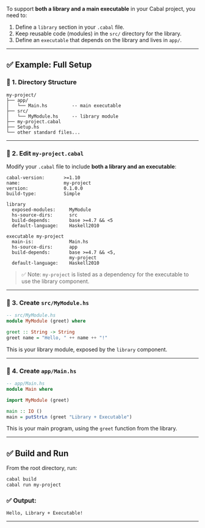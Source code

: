 To support **both a library and a main executable** in your Cabal project, you need to:

1. Define a `library` section in your `.cabal` file.
2. Keep reusable code (modules) in the `src/` directory for the library.
3. Define an `executable` that depends on the library and lives in `app/`.

---

## ✅ Example: Full Setup

### 🔧 1. Directory Structure

```
my-project/
├── app/
│   └── Main.hs         -- main executable
├── src/
│   └── MyModule.hs     -- library module
├── my-project.cabal
├── Setup.hs
└── other standard files...
```

---

### 📄 2. Edit `my-project.cabal`

Modify your `.cabal` file to include **both a library and an executable**:

```cabal
cabal-version:       >=1.10
name:                my-project
version:             0.1.0.0
build-type:          Simple

library
  exposed-modules:     MyModule
  hs-source-dirs:      src
  build-depends:       base >=4.7 && <5
  default-language:    Haskell2010

executable my-project
  main-is:             Main.hs
  hs-source-dirs:      app
  build-depends:       base >=4.7 && <5,
                       my-project
  default-language:    Haskell2010
```

> ✅ Note: `my-project` is listed as a dependency for the executable to use the library component.

---

### 📄 3. Create `src/MyModule.hs`

```haskell
-- src/MyModule.hs
module MyModule (greet) where

greet :: String -> String
greet name = "Hello, " ++ name ++ "!"
```

This is your library module, exposed by the `library` component.

---

### 📄 4. Create `app/Main.hs`

```haskell
-- app/Main.hs
module Main where

import MyModule (greet)

main :: IO ()
main = putStrLn (greet "Library + Executable")
```

This is your main program, using the `greet` function from the library.

---

## ✅ Build and Run

From the root directory, run:

```bash
cabal build
cabal run my-project
```

### ✅ Output:

```
Hello, Library + Executable!
```

---

